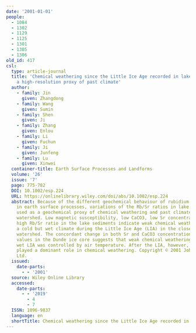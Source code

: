 ```yaml
---
date: '2001-01-01'
people:
  - 1084
  - 1302
  - 1129
  - 1125
  - 1301
  - 1305
  - 1306
old_id: 417
csl:
  type: article-journal
  title: 'Chemical weathering since the Little Ice Age recorded in lake sediments:
    a high-resolution proxy of past climate'
  author:
    - family: Jin
      given: Zhangdong
    - family: Wang
      given: Sumin
    - family: Shen
      given: Ji
    - family: Zhang
      given: Enlou
    - family: Li
      given: Fuchun
    - family: Ji
      given: Junfeng
    - family: Lu
      given: Xinwei
  container-title: Earth Surface Processes and Landforms
  volume: '26'
  issue: '7'
  page: 775-782
  DOI: 10.1002/esp.224
  URL: https://onlinelibrary.wiley.com/doi/abs/10.1002/esp.224
  abstract: Because of the different geochemical behaviour of rubidium and strontium
    in earth surface processes, variations of the Rb/Sr ratios in lake sediments were
    used as a geochemical proxy of chemical weathering and past climate in a single
    watershed. Low magnetic susceptibility, low CaCO3, low Sr concentration and, hence,
    high Rb/Sr ratio in the lake sediments indicate weak chemical weathering under
    a cold but wet climate during the Little Ice Age (LIA) in the closed Daihai Lake
    watershed. The concordant change in both Sr and CaCO3 concentrations with δ18O
    values in the Dunde ice core suggests that weak chemical weathering during the
    wet LIA was controlled by air temperature. After the LIA, however, precipitation
    played a dominant role in chemical weathering. Copyright © 2001 John Wiley & Sons,
    Ltd.
  issued:
    date-parts:
      - - '2001'
  source: Wiley Online Library
  accessed:
    date-parts:
      - - '2019'
        - 4
        - 7
  ISSN: 1096-9837
  language: en
  shortTitle: Chemical weathering since the Little Ice Age recorded in lake sediments
---
```

